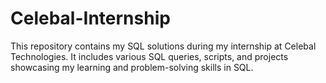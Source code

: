 # Celebal-Internship
This repository contains my SQL solutions during my internship at Celebal Technologies. It includes various SQL queries, scripts, and projects showcasing my learning and problem-solving skills in SQL.
